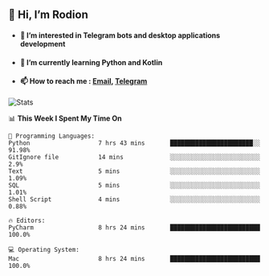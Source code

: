 ## 👋 Hi, I’m Rodion
- #### 👀 I’m interested in Telegram bots and desktop applications development
- #### 🌱 I’m currently learning Python and Kotlin
- #### 📫 How to reach me : [Email](mailto:me@lavn.ml), [Telegram](https://t.me/fast_geek)

![Stats](https://github-readme-stats.vercel.app/api?username=fast-geek&show_icons=true&theme=react&hide=issues&count_private=true&layout=compact)


<!--START_SECTION:waka-->
📊 **This Week I Spent My Time On** 

```text
💬 Programming Languages: 
Python                   7 hrs 43 mins       ███████████████████████░░   91.98% 
GitIgnore file           14 mins             ░░░░░░░░░░░░░░░░░░░░░░░░░   2.9% 
Text                     5 mins              ░░░░░░░░░░░░░░░░░░░░░░░░░   1.09% 
SQL                      5 mins              ░░░░░░░░░░░░░░░░░░░░░░░░░   1.01% 
Shell Script             4 mins              ░░░░░░░░░░░░░░░░░░░░░░░░░   0.88%

🔥 Editors: 
PyCharm                  8 hrs 24 mins       █████████████████████████   100.0%

💻 Operating System: 
Mac                      8 hrs 24 mins       █████████████████████████   100.0%

```


<!--END_SECTION:waka-->
